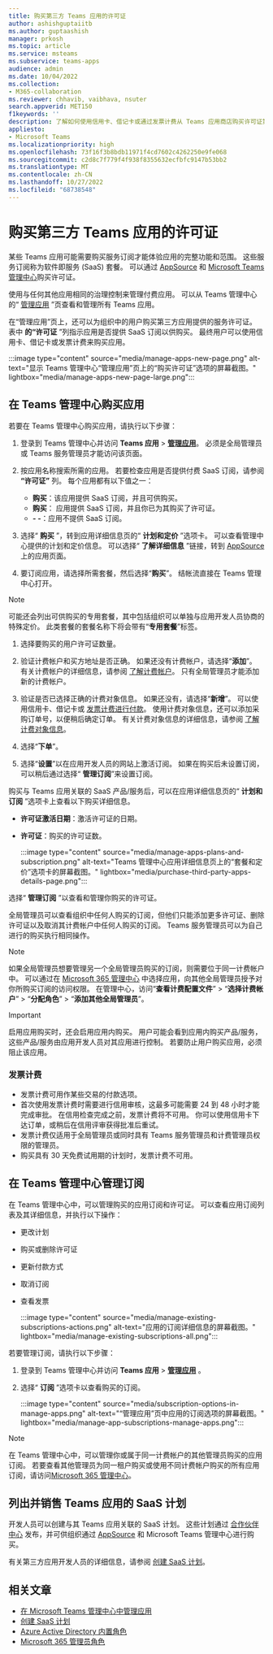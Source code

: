 ```yaml
---
title: 购买第三方 Teams 应用的许可证
author: ashishguptaiitb
ms.author: guptaashish
manager: prkosh
ms.topic: article
ms.service: msteams
ms.subservice: teams-apps
audience: admin
ms.date: 10/04/2022
ms.collection:
- M365-collaboration
ms.reviewer: chhavib, vaibhava, nsuter
search.appverid: MET150
f1keywords: ''
description: 了解如何使用信用卡、借记卡或通过发票计费从 Teams 应用商店购买许可证第三方应用。
appliesto:
- Microsoft Teams
ms.localizationpriority: high
ms.openlocfilehash: 73f16f3b8bdb11971f4cd7602c4262250e9fe068
ms.sourcegitcommit: c2d8c7f779f4f938f8355632ecfbfc9147b53bb2
ms.translationtype: MT
ms.contentlocale: zh-CN
ms.lasthandoff: 10/27/2022
ms.locfileid: "68738548"
---
```

# <a name="purchase-licenses-for-third-party-teams-apps"></a>购买第三方 Teams 应用的许可证

某些 Teams 应用可能需要购买服务订阅才能体验应用的完整功能和范围。 这些服务订阅称为软件即服务 (SaaS) 套餐。 可以通过 [AppSource](https://appsource.microsoft.com/) 和 [Microsoft Teams 管理中心](https://admin.teams.microsoft.com)购买许可证。

使用与任何其他应用相同的治理控制来管理付费应用。 可以从 Teams 管理中心的“ [管理应用](manage-apps.md) ”页查看和管理所有 Teams 应用。

在“管理应用”页上，还可以为组织中的用户购买第三方应用提供的服务许可证。 表中 **的“许可证** ”列指示应用是否提供 SaaS 订阅以供购买。 最终用户可以使用信用卡、借记卡或发票计费来购买应用。

:::image type="content" source="media/manage-apps-new-page.png" alt-text="显示 Teams 管理中心“管理应用”页上的“购买许可证”选项的屏幕截图。" lightbox="media/manage-apps-new-page-large.png":::

## <a name="purchase-apps-in-the-teams-admin-center"></a>在 Teams 管理中心购买应用

若要在 Teams 管理中心购买应用，请执行以下步骤：

1. 登录到 Teams 管理中心并访问 **Teams 应用** > **[管理应用](https://admin.teams.microsoft.com/policies/manage-apps)**。 必须是全局管理员或 Teams 服务管理员才能访问该页面。

1. 按应用名称搜索所需的应用。 若要检查应用是否提供付费 SaaS 订阅，请参阅 **“许可证”** 列。 每个应用都有以下值之一：
    * **购买**：该应用提供 SaaS 订阅，并且可供购买。
    * **购买**： 应用提供 SaaS 订阅，并且你已为其购买了许可证。
    * **- -**：应用不提供 SaaS 订阅。

1. 选择“ **购买** ”，转到应用详细信息页的“ **计划和定价** ”选项卡。 可以查看管理中心提供的计划和定价信息。 可以选择“ **了解详细信息** ”链接，转到 [AppSource](https://appsource.microsoft.com/) 上的应用页面。

1. 要订阅应用，请选择所需套餐，然后选择“**购买**”。 结帐流直接在 Teams 管理中心打开。

> [!NOTE]
> 可能还会列出可供购买的专用套餐，其中包括组织可以单独与应用开发人员协商的特殊定价。 此类套餐的套餐名称下将会带有“**专用套餐**”标签。

1. 选择要购买的用户许可证数量。

1. 验证计费帐户和买方地址是否正确。 如果还没有计费帐户，请选择“**添加**”。 有关计费帐户的详细信息，请参阅 [了解计费帐户](/microsoft-365/commerce/manage-billing-accounts)。 只有全局管理员才能添加新的计费帐户。

1. 验证是否已选择正确的计费对象信息。 如果还没有，请选择“**新增**”。 可以使用信用卡、借记卡或 [发票计费进行付款](#invoice-billing)。 使用计费对象信息，还可以添加采购订单号，以便稍后确定订单。 有关计费对象信息的详细信息，请参阅 [了解计费对象信息](/microsoft-365/commerce/billing-and-payments/manage-billing-profiles)。

1. 选择“**下单**”。

1. 选择“**设置**”以在应用开发人员的网站上激活订阅。 如果在购买后未设置订阅，可以稍后通过选择“ **管理订阅**”来设置订阅。

购买与 Teams 应用关联的 SaaS 产品/服务后，可以在应用详细信息页的“ **计划和订阅** ”选项卡上查看以下购买详细信息。

* **许可证激活日期**：激活许可证的日期。
* **许可证**：购买的许可证数。

  :::image type="content" source="media/manage-apps-plans-and-subscription.png" alt-text="Teams 管理中心应用详细信息页上的“套餐和定价”选项卡的屏幕截图。" lightbox="media/purchase-third-party-apps-details-page.png":::

选择“ **管理订阅** ”以查看和管理你购买的许可证。

全局管理员可以查看组织中任何人购买的订阅，但他们只能添加更多许可证、删除许可证以及取消其计费帐户中任何人购买的订阅。 Teams 服务管理员可以为自己进行的购买执行相同操作。

> [!NOTE]
> 如果全局管理员想要管理另一个全局管理员购买的订阅，则需要位于同一计费帐户中。 可以通过在 [Microsoft 365 管理中心](https://admin.microsoft.com) 中选择应用，向其他全局管理员授予对你所购买订阅的访问权限。 在管理中心，访问“**查看计费配置文件**” > “**选择计费帐户**” > “**分配角色**” > “**添加其他全局管理员**”。

> [!IMPORTANT]
> 启用应用购买时，还会启用应用内购买。 用户可能会看到应用内购买产品/服务，这些产品/服务由应用开发人员对其应用进行控制。 若要防止用户购买应用，必须阻止该应用。

### <a name="invoice-billing"></a>发票计费

* 发票计费可用作某些交易的付款选项。
* 首次使用发票计费时需要进行信用审核，这最多可能需要 24 到 48 小时才能完成审批。 在信用检查完成之前，发票计费将不可用。 你可以使用信用卡下达订单，或稍后在信用评审获得批准后重试。
* 发票计费仅适用于全局管理员或同时具有 Teams 服务管理员和计费管理员权限的管理员。
* 购买具有 30 天免费试用期的计划时，发票计费不可用。

## <a name="manage-subscriptions-in-teams-admin-center"></a>在 Teams 管理中心管理订阅

在 Teams 管理中心中，可以管理购买的应用订阅和许可证。 可以查看应用订阅列表及其详细信息，并执行以下操作：

* 更改计划
* 购买或删除许可证
* 更新付款方式
* 取消订阅
* 查看发票

  :::image type="content" source="media/manage-existing-subscriptions-actions.png" alt-text="应用的订阅详细信息的屏幕截图。" lightbox="media/manage-existing-subscriptions-all.png":::

若要管理订阅，请执行以下步骤：

1. 登录到 Teams 管理中心并访问 **Teams 应用** > [**管理应用**](https://admin.teams.microsoft.com/policies/manage-apps) 。

1. 选择“ **订阅** ”选项卡以查看购买的订阅。

   :::image type="content" source="media/subscription-options-in-manage-apps.png" alt-text="“管理应用”页中应用的订阅选项的屏幕截图。" lightbox="media/manage-app-subscriptions-manage-apps.png":::

> [!NOTE]
> 在 Teams 管理中心中，可以管理你或属于同一计费帐户的其他管理员购买的应用订阅。 若要查看其他管理员为同一租户购买或使用不同计费帐户购买的所有应用订阅，请访问[Microsoft 365 管理中心](https://admin.microsoft.com/adminportal/home#/homepage)。

## <a name="list-and-sell-a-saas-offer-for-a-teams-app"></a>列出并销售 Teams 应用的 SaaS 计划

开发人员可以创建与其 Teams 应用关联的 SaaS 计划。 这些计划通过 [合作伙伴中心](https://partner.microsoft.com) 发布，并可供组织通过 [AppSource](https://appsource.microsoft.com/) 和 Microsoft Teams 管理中心进行购买。

有关第三方应用开发人员的详细信息，请参阅 [创建 SaaS 计划](/azure/marketplace/partner-center-portal/create-new-saas-offer)。

## <a name="related-articles"></a>相关文章

* [在 Microsoft Teams 管理中心中管理应用](manage-apps.md)
* [创建 SaaS 计划](/azure/marketplace/partner-center-portal/create-new-saas-offer)
* [Azure Active Directory 内置角色](/azure/active-directory/roles/permissions-reference)
* [Microsoft 365 管理员角色](/microsoft-365/admin/add-users/about-admin-roles)
